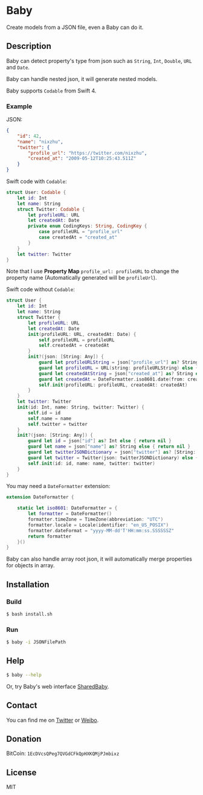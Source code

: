 # Baby

Create models from a JSON file, even a Baby can do it.

## Description

Baby can detect property's type from json such as `String`, `Int`, `Double`, `URL` and `Date`.

Baby can handle nested json, it will generate nested models.

Baby supports `Codable` from Swift 4.

### Example

JSON:

``` json
{
    "id": 42,
    "name": "nixzhu",
    "twitter": {
        "profile_url": "https://twitter.com/nixzhu",
        "created_at": "2009-05-12T10:25:43.511Z"
    }
}
```

Swift code with `Codable`:

``` swift
struct User: Codable {
    let id: Int
    let name: String
    struct Twitter: Codable {
        let profileURL: URL
        let createdAt: Date
        private enum CodingKeys: String, CodingKey {
            case profileURL = "profile_url"
            case createdAt = "created_at"
        }
    }
    let twitter: Twitter
}
```

Note that I use **Property Map** `profile_url: profileURL` to change the property name (Automatically generated will be `profileUrl`).

Swift code without `Codable`:

``` swift
struct User {
    let id: Int
    let name: String
    struct Twitter {
        let profileURL: URL
        let createdAt: Date
        init(profileURL: URL, createdAt: Date) {
            self.profileURL = profileURL
            self.createdAt = createdAt
        }
        init?(json: [String: Any]) {
            guard let profileURLString = json["profile_url"] as? String else { return nil }
            guard let profileURL = URL(string: profileURLString) else { return nil }
            guard let createdAtString = json["created_at"] as? String else { return nil }
            guard let createdAt = DateFormatter.iso8601.date(from: createdAtString) else { return nil }
            self.init(profileURL: profileURL, createdAt: createdAt)
        }
    }
    let twitter: Twitter
    init(id: Int, name: String, twitter: Twitter) {
        self.id = id
        self.name = name
        self.twitter = twitter
    }
    init?(json: [String: Any]) {
        guard let id = json["id"] as? Int else { return nil }
        guard let name = json["name"] as? String else { return nil }
        guard let twitterJSONDictionary = json["twitter"] as? [String: Any] else { return nil }
        guard let twitter = Twitter(json: twitterJSONDictionary) else { return nil }
        self.init(id: id, name: name, twitter: twitter)
    }
}
```

You may need a `DateFormatter` extension:

``` swift
extension DateFormatter {

    static let iso8601: DateFormatter = {
        let formatter = DateFormatter()
        formatter.timeZone = TimeZone(abbreviation: "UTC")
        formatter.locale = Locale(identifier: "en_US_POSIX")
        formatter.dateFormat = "yyyy-MM-dd'T'HH:mm:ss.SSSSSSZ"
        return formatter
    }()
}
```

Baby can also handle array root json, it will automatically merge properties for objects in array.

## Installation

### Build

```bash
$ bash install.sh
```

### Run

``` bash
$ baby -i JSONFilePath
```

## Help

``` bash
$ baby --help
```

Or, try Baby's web interface [SharedBaby](https://github.com/nixzhu/SharedBaby).

## Contact

You can find me on [Twitter](https://twitter.com/nixzhu) or [Weibo](https://weibo.com/nixzhu).

## Donation

BitCoin: `1EcDVcsQPeg7QVGdCFkQpHXKQMjPJmbixz`

## License

MIT
